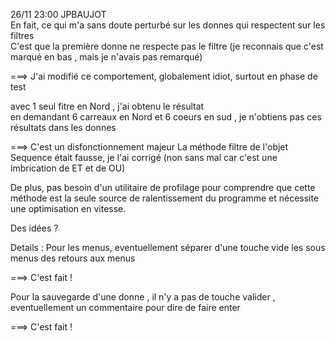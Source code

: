 26/11 23:00  JPBAUJOT<br>
En fait, ce qui m'a sans doute perturbé sur les donnes qui respectent sur les filtres <br>
C'est que la première donne ne respecte pas le filtre (je reconnais que c'est marqué en bas , mais je n'avais pas remarqué)<br>

===> J'ai modifié ce comportement, globalement idiot, surtout en phase de test

avec 1 seul fitre en Nord , j'ai obtenu le résultat <br>
en demandant 6 carreaux en Nord et 6 coeurs en sud , je n'obtiens pas ces résultats dans les donnes <br>

===> C'est un disfonctionnement majeur
La méthode filtre de l'objet Sequence était fausse, je l'ai corrigé (non sans mal car c'est une imbrication de ET et de OU)

De plus, pas besoin d'un utilitaire de profilage pour comprendre que cette méthode est la seule source de ralentissement du programme et nécessite une optimisation 
en vitesse.

Des idées ?

Details :
Pour les menus, eventuellement séparer d'une touche vide les sous menus des retours aux menus <br>

===> C'est fait !

Pour la sauvegarde d'une donne , il n'y a pas de touche valider , eventuellement un commentaire pour dire de faire enter

===> C'est fait !
